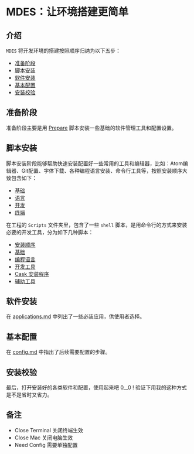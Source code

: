 # MDES：让环境搭建更简单

## 介绍

`MDES` 将开发环境的搭建按照顺序归纳为以下五步：

- [准备阶段](#start)
- [脚本安装](#scripts)
- [软件安装](#applications)
- [基本配置](#config)
- [安装校验](#final)

## 准备阶段

准备阶段主要是用 [Prepare](Scripts/prepare.sh) 脚本安装一些基础的软件管理工具和配置设置。

## 脚本安装

脚本安装阶段能够帮助快速安装配置好一些常用的工具和编辑器，比如：Atom编辑器、Git配置、字体下载、各种编程语言安装、命令行工具等，按照安装顺序大致包含如下：

- [基础](Scripts/basic.sh)
- [语言](Scripts/language.sh)
- [开发](Scripts/develop.sh)
- [终端](Scripts/terminal.sh)

在工程的 `Scripts` 文件夹里，包含了一些 `shell` 脚本，是用命令行的方式来安装必要的开发工具，分为如下几种脚本：

- [安装顺序](Scripts/seq.sh)
- [基础](Scripts/basic.sh)
- [编程语言](Scripts/language.sh)
- [开发工具](Scripts/develop.sh)
- [Cask 安装程序](Scripts/cask.sh)
- [辅助工具](Scripts/tools.sh)


## 软件安装

在 [applications.md](Scripts/applications.md) 中列出了一些必装应用，供使用者选择。

## 基本配置

在 [config.md](/Scripts/config.md) 中指出了后续需要配置的步骤。

## 安装校验

最后，打开安装好的各类软件和配置，使用起来吧 0__0 ! 验证下用我的这种方式是不是省时又省力。

## 备注

- Close Terminal   关闭终端生效
- Close Mac        关闭电脑生效
- Need Config      需要单独配置
